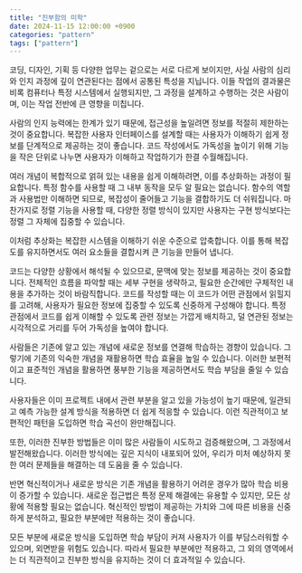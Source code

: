 ```yaml
---
title: "진부함의 미학"
date: 2024-11-15 12:00:00 +0900
categories: "pattern"
tags: ["pattern"]
---
```


코딩, 디자인, 기획 등 다양한 업무는 겉으로는 서로 다르게 보이지만, 사실 사람의 심리와 인지 과정에 깊이 연관된다는 점에서 공통된 특성을 지닙니다. 이들 작업의 결과물은 비록 컴퓨터나 특정 시스템에서 실행되지만, 그 과정을 설계하고 수행하는 것은 사람이며, 이는 작업 전반에 큰 영향을 미칩니다.

사람의 인지 능력에는 한계가 있기 때문에, 접근성을 높일려면 정보를 적절히 제한하는 것이 중요합니다. 복잡한 사용자 인터페이스를 설계할 때는 사용자가 이해하기 쉽게 정보를 단계적으로 제공하는 것이 좋습니다. 코드 작성에서도 가독성을 높이기 위해 기능을 작은 단위로 나누면 사용자가 이해하고 작업하기가 한결 수월해집니다.

여러 개념이 복합적으로 얽혀 있는 내용을 쉽게 이해하려면, 이를 추상화하는 과정이 필요합니다. 특정 함수를 사용할 때 그 내부 동작을 모두 알 필요는 없습니다. 함수의 역할과 사용법만 이해하면 되므로, 복잡성이 줄어들고 기능을 결합하기도 더 쉬워집니다. 마찬가지로 정렬 기능을 사용할 때, 다양한 정렬 방식이 있지만 사용자는 구현 방식보다는 정렬 그 자체에 집중할 수 있습니다.

이처럼 추상화는 복잡한 시스템을 이해하기 쉬운 수준으로 압축합니다. 이를 통해 복잡도를 유지하면서도 여러 요소들을 결합시켜 큰 기능을 만들어 냅니다.

코드는 다양한 상황에서 해석될 수 있으므로, 문맥에 맞는 정보를 제공하는 것이 중요합니다. 전체적인 흐름을 파악할 때는 세부 구현을 생략하고, 필요한 순간에만 구체적인 내용을 추가하는 것이 바람직합니다. 코드를 작성할 때는 이 코드가 어떤 관점에서 읽힐지를 고려해, 사용자가 필요한 정보에 집중할 수 있도록 신중하게 구성해야 합니다. 특정 관점에서 코드를 쉽게 이해할 수 있도록 관련 정보는 가깝게 배치하고, 덜 연관된 정보는 시각적으로 거리를 두어 가독성을 높여야 합니다.

사람들은 기존에 알고 있는 개념에 새로운 정보를 연결해 학습하는 경향이 있습니다. 그렇기에 기존의 익숙한 개념을 재활용하면 학습 효율을 높일 수 있습니다. 이러한 보편적이고 표준적인 개념을 활용하면 풍부한 기능을 제공하면서도 학습 부담을 줄일 수 있습니다.

사용자들은 이미 프로젝트 내에서 관련 부분을 알고 있을 가능성이 높기 때문에, 일관되고 예측 가능한 설계 방식을 적용하면 더 쉽게 적응할 수 있습니다. 이런 직관적이고 보편적인 패턴을 도입하면 학습 곡선이 완만해집니다.

또한, 이러한 진부한 방법들은 이미 많은 사람들이 시도하고 검증해왔으며, 그 과정에서 발전해왔습니다. 이러한 방식에는 깊은 지식이 내포되어 있어, 우리가 미처 예상하지 못한 여러 문제들을 해결하는 데 도움을 줄 수 있습니다.

반면 혁신적이거나 새로운 방식은 기존 개념을 활용하기 어려운 경우가 많아 학습 비용이 증가할 수 있습니다. 새로운 접근법은 특정 문제 해결에는 유용할 수 있지만, 모든 상황에 적용할 필요는 없습니다. 혁신적인 방법이 제공하는 가치와 그에 따른 비용을 신중하게 분석하고, 필요한 부분에만 적용하는 것이 좋습니다.

모든 부분에 새로운 방식을 도입하면 학습 부담이 커져 사용자가 이를 부담스러워할 수 있으며, 외면받을 위험도 있습니다. 따라서 필요한 부분에만 적용하고, 그 외의 영역에서는 더 직관적이고 진부한 방식을 유지하는 것이 더 효과적일 수 있습니다.
